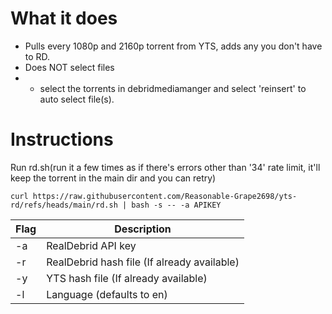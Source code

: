 # What it does
- Pulls every 1080p and 2160p torrent from YTS, adds any you don't have to RD. 
- Does NOT select files
- - select the torrents in debridmediamanger and select 'reinsert' to auto select file(s). 

# Instructions
Run rd.sh(run it a few times as if there's errors other than '34' rate limit, it'll keep the torrent in the main dir and you can retry)
```
curl https://raw.githubusercontent.com/Reasonable-Grape2698/yts-rd/refs/heads/main/rd.sh | bash -s -- -a APIKEY
```

| Flag     | Description                                   |
| -------- | --------------------------------------------- |
| -a       | RealDebrid API key                            |
| -r       | RealDebrid hash file (If already available)   |
| -y       | YTS hash file (If already available)          |
| -l       | Language (defaults to en)                     |
